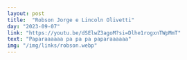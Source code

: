 ```yaml
---
layout: post
title:  "Robson Jorge e Lincoln Olivetti"
day: "2023-09-07"
link: "https://youtu.be/dSElwZ3agoM?si=Dlhe1rogxnTWpMmT"
text: "Paparaaaaaa pa pa pa paparaaaaaa"
img: "/img/links/robson.webp"
---
```

